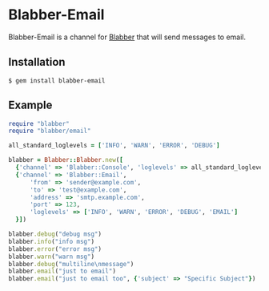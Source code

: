 Blabber-Email
===

Blabber-Email is a channel for [Blabber](https://github.com/ppicazo/blabber) that will send messages to email.

## Installation

```
$ gem install blabber-email
```

## Example

```ruby
require "blabber"
require "blabber/email"

all_standard_loglevels = ['INFO', 'WARN', 'ERROR', 'DEBUG']

blabber = Blabber::Blabber.new([
  {'channel' => 'Blabber::Console', 'loglevels' => all_standard_loglevels},
  {'channel' => 'Blabber::Email',
      'from' => 'sender@example.com',
      'to' => 'test@example.com',
      'address' => 'smtp.example.com',
      'port' => 123, 
      'loglevels' => ['INFO', 'WARN', 'ERROR', 'DEBUG', 'EMAIL']
  }])

blabber.debug("debug msg")
blabber.info("info msg")
blabber.error("error msg")
blabber.warn("warn msg")
blabber.debug("multiline\nmessage")
blabber.email("just to email")
blabber.email("just to email too", {'subject' => "Specific Subject"})
```

